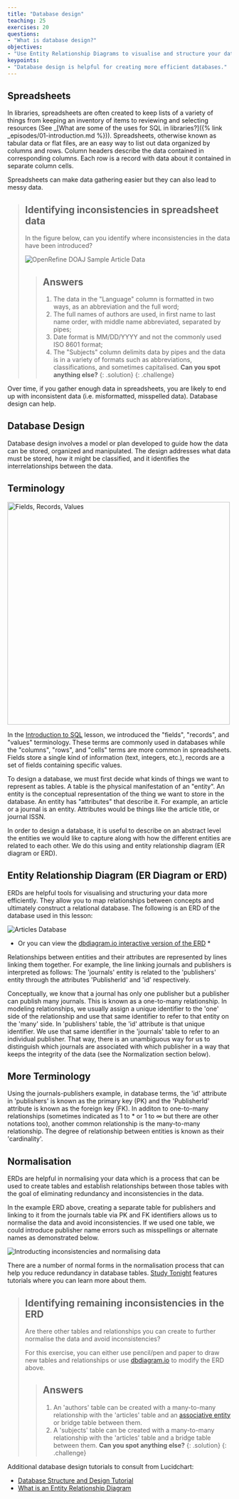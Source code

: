```yaml
---
title: "Database design"
teaching: 25
exercises: 20
questions:
- "What is database design?"
objectives:
- "Use Entity Relationship Diagrams to visualise and structure your data."
keypoints:
- "Database design is helpful for creating more efficient databases."
---
```


## Spreadsheets

In libraries, spreadsheets are often created to keep lists of a variety of things from keeping an inventory of items to reviewing and selecting resources (See _[What are some of the uses for SQL in libraries?]({% link _episodes/01-introduction.md %})). Spreadsheets, otherwise known as tabular data or flat files, are an easy way to list out data organized by columns and rows. Column headers describe the data contained in corresponding columns. Each row is a record with data about it contained in separate column cells.

Spreadsheets can make data gathering easier but they can also lead to messy data.

>## Identifying inconsistencies in spreadsheet data
>
> In the figure below, can you identify where inconsistencies in the data have been introduced?
>
> ![OpenRefine DOAJ Sample Article Data](../assets/img/doaj-spreadsheet.png)
>
> > ## Answers
> > 1. The data in the "Language" column is formatted in two ways, as an abbreviation and the full word;
> > 2. The full names of authors are used, in first name to last name order, with middle name abbreviated, separated by pipes;
> > 3. Date format is MM/DD/YYYY and not the commonly used ISO 8601 format; 
> > 4. The "Subjects" column delimits data by pipes and the data is in a variety of formats such as abbreviations, classifications, and sometimes capitalised. 
> > **Can you spot anything else?**
> {: .solution}
{: .challenge}

Over time, if you gather enough data in spreadsheets, you are likely to end up with inconsistent data (i.e. misformatted, misspelled data). Database design can help.

## Database Design

Database design involves a model or plan developed to guide how the data can be stored, organized and manipulated. The design addresses what data must be stored, how it might be classified, and it identifies the interrelationships between the data.

## Terminology
<img src="../assets/img/field-record-value.png" alt="Fields, Records, Values" width="500"/>

In the [Introduction to SQL](https://librarycarpentry.org/lc-sql/01-introduction/index.html) lesson, we introduced the "fields", "records", and "values" terminology. These terms are commonly used in databases while the "columns", "rows", and "cells" terms are more common in spreadsheets. Fields store a single kind of information (text, integers, etc.), records are a set of fields containing specific values.

To design a database, we must first decide what kinds of things we want to represent as tables. A table is the physical manifestation of an "entity". An entity is the conceptual representation of the thing we want to store in the database. An entity has "attributes" that describe it. For example, an article or a journal is an entity. Attributes would be things like the article title, or journal ISSN.  

In order to design a database, it is useful to describe on an abstract level the entities we would like to capture along with how the different entities are related to each other. We do this using and entity relationship diagram (ER diagram or ERD).

## Entity Relationship Diagram (ER Diagram or ERD)

ERDs are helpful tools for visualising and structuring your data more efficiently. They allow you to map relationships between concepts and ultimately construct a relational database. The following is an ERD of the database used in this lesson:

![Articles Database](../assets/img/articles-erd.png)
* Or you can view the [dbdiagram.io interactive version of the ERD]([dbdiagram.io](https://dbdiagram.io/d/5cc32b0cf7c5bb70c72fc530)) *

Relationships between entities and their attributes are represented by lines linking them together. For example, the line linking journals and publishers is interpreted as follows: The 'journals' entity is related to the 'publishers' entity through the attributes 'PublisherId' and 'id' respectively.

Conceptually, we know that a journal has only one publisher but a publisher can publish many journals. This is known as a one-to-many relationship. In modeling relationships, we usually assign a unique identifier to the 'one' side of the relationship and use that same identifier to refer to that entity on the 'many' side. In 'publishers' table, the 'id' attribute is that unique identifier. We use that same identifier in the 'journals' table to refer to an individual publisher. That way, there is an unambiguous way for us to distinguish which journals are associated with which publisher in a way that keeps the integrity of the data (see the Normalization section below).

## More Terminology
Using the journals-publishers example, in database terms, the 'id' attribute in 'publishers' is known as the primary key (PK) and the 'PublisherId' attribute is known as the foreign key (FK). In additon to one-to-many relationships (sometimes indicated as 1 to * or 1 to ∞ but there are other notations too), another common relationship is the many-to-many relationship. The degree of relationship between entities is known as their 'cardinality'.


## Normalisation

ERDs are helpful in normalising your data which is a process that can be used to create tables and establish relationships between those tables with the goal of eliminating redundancy and inconsistencies in the data. 

In the example ERD above, creating a separate table for publishers and linking to it from the journals table via PK and FK identifiers allows us to normalise the data and avoid inconsistencies. If we used one table, we could introduce publisher name errors such as misspellings or alternate names as demonstrated below.

![Introducting inconsistencies and normalising data](../assets/img/normalisation.png)

There are a number of normal forms in the normalisation process that can help you reduce redundancy in database tables. [Study Tonight](https://www.studytonight.com/dbms/database-normalization.php) features tutorials where you can learn more about them.  

>## Identifying remaining inconsistencies in the ERD
>
> Are there other tables and relationships you can create to further normalise the data and avoid inconsistencies?
>
> For this exercise, you can either use pencil/pen and paper to draw new tables and relationships or use [dbdiagram.io](https://dbdiagram.io/d/5cc32b0cf7c5bb70c72fc530) to modify the ERD above.
>
> > ## Answers
> > 1. An 'authors' table can be created with a many-to-many relationship with the 'articles' table and an [associative entity](https://en.wikipedia.org/wiki/Associative_entity) or bridge table between them.
> > 2. A 'subjects' table can be created with a many-to-many relationship with the 'articles' table and a bridge table between them.
> > **Can you spot anything else?**
> {: .solution}
{: .challenge}

Additional database design tutorials to consult from Lucidchart:

* [Database Structure and Design Tutorial](https://www.lucidchart.com/pages/database-diagram/database-design)
* [What is an Entity Relationship Diagram](https://www.lucidchart.com/pages/er-diagrams)
